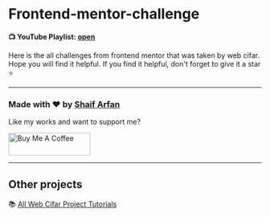# Frontend-mentor-challenge

**📺 YouTube Playlist: [open](https://www.youtube.com/playlist?list=PLRv_Gd5w9e7liRWZfoXX1MgNztk2HPMVp)**

Here is the all challenges from frontend mentor that was taken by web cifar. Hope you will find it helpful.
If you find it helpful, don't forget to give it a star ⭐


---

### Made with ❤️ by [Shaif Arfan](https://www.instagram.com/shaifarfan08/)

Like my works and want to support me?

<a href="https://www.buymeacoffee.com/shaifarfan08" target="_blank"><img src="https://cdn.buymeacoffee.com/buttons/v2/default-blue.png" alt="Buy Me A Coffee" style="height: 45px !important;width: 162.75px !important;" ></a>

---


## Other projects

📚 [All Web Cifar Project Tutorials](https://github.com/ShaifArfan/wc-project-tutorials)
